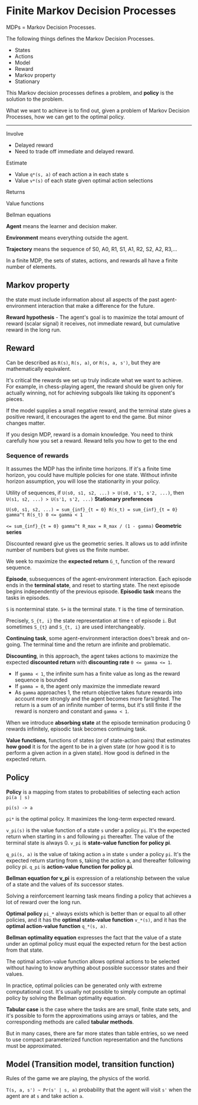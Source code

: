 # Finite Markov Decision Processes

MDPs = Markov Decision Processes.

The following things defines the Markov Decision Processes.
- States
- Actions
- Model
- Reward
- Markov property
- Stationary

This Markov decision processes defines a problem, and **policy** is the solution to the problem.

What we want to achieve is to find out, given a problem of Markov Decision Processes, how we can get to the optimal policy.

---

Involve
- Delayed reward
- Need to trade off immediate and delayed reward.

Estimate
- Value `q*(s, a)` of each action a in each state s
- Value `v*(s)` of each state given optimal action selections

Returns

Value functions

Bellman equations

**Agent** means the learner and decision maker.

**Environment** means everything outside the agent.

**Trajectory** means the sequence of S0, A0, R1, S1, A1, R2, S2, A2, R3,...

In a finite MDP, the sets of states, actions, and rewards all have a finite number of elements.

## Markov property

the state must include information about all aspects of the past agent-environment interaction that 
make a difference for the future.

**Reward hypothesis** - The agent's goal is to maximize the total amount of reward (scalar signal) it receives, not immediate reward, but cumulative reward in 
the long run. 

## Reward

Can be described as `R(s)`, `R(s, a)`, or `R(s, a, s')`, but they are mathematically equivalent.

It's critical the rewards we set up truly indicate what we want to achieve. For example, in chess-playing agent, the 
reward should be given only for actually winning, not for achieving subgoals like taking its opponent's pieces. 

If the model supplies a small negative reward, and the terminal state gives a positive reward, it encourages the agent 
to end the game. But minor changes matter.

If you design MDP, reward is a domain knowledge. You need to think carefully how you set a reward. Reward tells you how 
to get to the end

### Sequence of rewards

It assumes the MDP has the infinite time horizons. If it's a finite time horizon, you could have multiple policies for 
one state. Without infinite horizon assumption, you will lose the stationarity in your policy.

Utility of sequences, if `U(s0, s1, s2, ...) > U(s0, s'1, s'2, ...)`, then `U(s1, s2, ...) > U(s'1, s'2, ...)` **Stationary preferences**

`U(s0, s1, s2, ...) = sum_{inf}_{t = 0} R(s_t) = sum_{inf}_{t = 0} gamma^t R(s_t) 0 <= gamma < 1`

`<= sum_{inf}_{t = 0} gamma^t R_max = R_max / (1 - gamma)` **Geometric series**

Discounted reward give us the geometric series. It allows us to add infinite number of numbers but gives us the finite number.

We seek to maximize the **expected return** `G_t`, function of the reward sequence.

**Episode**, subsequences of the agent-environment interaction. Each episode ends in the **terminal state**, and reset 
to starting state. The next episode begins independently of the previous episode. **Episodic task** means the tasks in 
episodes.

`S` is nonterminal state. `S+` is the terminal state. `T` is the time of termination.

Precisely, `S_{t, i}` the state representation at time `t` of episode `i`. But sometimes `S_{t}` and `S_{t, i}` are used 
interchangeably.

**Continuing task**, some agent-environment interaction does't break and on-going. The terminal time and the return are 
infinite and problematic.

**Discounting**, in this approach, the agent takes actions to maximize the expected **discounted return** with 
**discounting rate** `0 <= gamma <= 1`.
- If `gamma < 1`, the infinite sum has a finite value as long as the reward sequence is bounded
- If `gamma = 0`, the agent only maximize the immediate reward
- As `gamma` approaches 1, the return objective takes future rewards into account more strongly and the agent becomes 
more farsighted.
The return is a sum of an infinite number of terms, but it's still finite if the reward is nonzero and constant and `gamma < 1`.

When we introduce **absorbing state** at the episode termination producing 0 rewards infinitely, episodic task becomes 
continuing task.

**Value functions**, functions of states (or of state-action pairs) that estimates **how good** it is for the agent to 
be in a given state (or how good it is to perform a given action in a given state). How good is defined in the expected 
return.

## Policy

**Policy** is a mapping from states to probabilities of selecting each action `pi(a | s)`

`pi(s) -> a`

`pi*` is the optimal policy. It maximizes the long-term expected reward.



`v_pi(s)` is the value function of a state `s` under a policy `pi`. It's the expected return when starting in `s` and 
following `pi` thereafter. The value of the terminal state is always 0. `v_pi` is **state-value function for policy pi**.

`q_pi(s, a)` is the value of taking action `a` in state `s` under a policy `pi`. It's the expected return starting from s, 
taking the action a, and thereafter following policy pi. `q_pi` is **action-value function for policy pi**.

**Bellman equation for v_pi** is expression of a relationship between the value of a state and the values of its 
successor states.

Solving a reinforcement learning task means finding a policy that achieves a lot of reward over the long run.

**Optimal policy** `pi_*` always exists which is better than or equal to all other policies, and it has the **optimal 
state-value function** `v_*(s)`, and it has the **optimal action-value function** `q_*(s, a)`.

**Bellman optimality equation** expresses the fact that the value of a state under an optimal policy must equal the 
expected return for the best action from that state.

The optimal action-value function allows optimal actions to be selected without having to know anything about possible 
successor states and their values.

In practice, optimal policies can be generated only with extreme computational cost. It's usually not possible to simply 
compute an optimal policy by solving the Bellman optimality equation.

**Tabular case** is the case where the tasks are are small, finite state sets, and it's possible to form the approximations
using arrays or tables, and the corresponding methods are called **tabular methods**.

But in many cases, there are far more states than table entries, so we need to use compact parameterized function 
representation and the functions must be approximated.

## Model (Transition model, transition function)

Rules of the game we are playing, the physics of the world.

`T(s, a, s') ~ Pr(s' | s, a)` probability that the agent will visit `s'` when the agent are at `s` and take action `a`.




